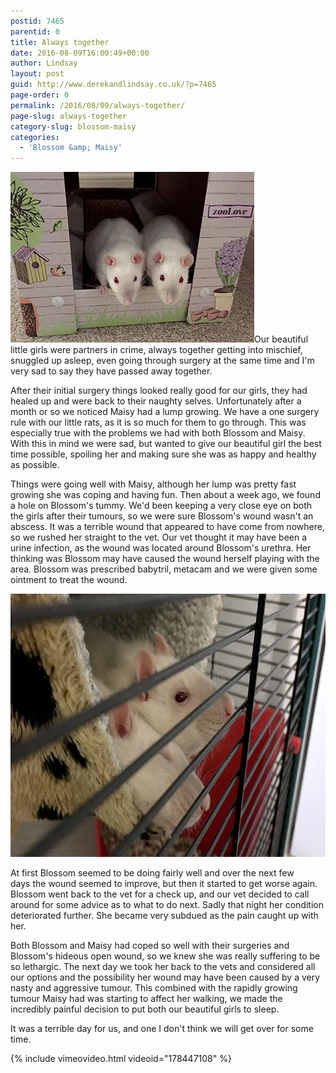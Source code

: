 ```yaml
---
postid: 7465
parentid: 0
title: Always together
date: 2016-08-09T16:00:49+00:00
author: Lindsay
layout: post
guid: http://www.derekandlindsay.co.uk/?p=7465
page-order: 0
permalink: /2016/08/09/always-together/
page-slug: always-together
category-slug: blossom-maisy
categories:
  - 'Blossom &amp; Maisy'
---
```

<img class="alignright size-full wp-image-7469" title="Our sweet rats, side by side in a cardboard cat house" src="/wp-content/uploads/2016/08/post_3782.jpg" alt="Our sweet rats, side by side in a cardboard cat house" width="390" height="273" />Our beautiful little girls were partners in crime, always together getting into mischief, snuggled up asleep, even going through surgery at the same time and I'm very sad to say they have passed away together.

After their initial surgery things looked really good for our girls, they had healed up and were back to their naughty selves. Unfortunately after a month or so we noticed Maisy had a lump growing. We have a one surgery rule with our little rats, as it is so much for them to go through. This was especially true with the problems we had with both Blossom and Maisy. With this in mind we were sad, but wanted to give our beautiful girl the best time possible, spoiling her and making sure she was as happy and healthy as possible.

Things were going well with Maisy, although her lump was pretty fast growing she was coping and having fun. Then about a week ago, we found a hole on Blossom's tummy. We'd been keeping a very close eye on both the girls after their tumours, so we were sure Blossom's wound wasn't an abscess. It was a terrible wound that appeared to have come from nowhere, so we rushed her straight to the vet. Our vet thought it may have been a urine infection, as the wound was located around Blossom's urethra. Her thinking was Blossom may have caused the wound herself playing with the area. Blossom was prescribed babytril, metacam and we were given some ointment to treat the wound.

<img class="aligncenter size-full wp-image-7480" title="Our two rats snuggled in bed" src="/wp-content/uploads/2016/08/post_3211.jpg" alt="Our two rats snuggled in bed" width="780" height="421" /> 

At first Blossom seemed to be doing fairly well and over the next few days the wound seemed to improve, but then it started to get worse again. Blossom went back to the vet for a check up, and our vet decided to call around for some advice as to what to do next. Sadly that night her condition deteriorated further. She became very subdued as the pain caught up with her.

Both Blossom and Maisy had coped so well with their surgeries and Blossom's hideous open wound, so we knew she was really suffering to be so lethargic. The next day we took her back to the vets and considered all our options and the possibility her wound may have been caused by a very nasty and aggressive tumour. This combined with the rapidly growing tumour Maisy had was starting to affect her walking, we made the incredibly painful decision to put both our beautiful girls to sleep.

It was a terrible day for us, and one I don't think we will get over for some time.

{% include vimeovideo.html videoid="178447108" %}